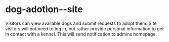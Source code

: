 # dog-adotion--site
Visitors can view available dogs and submit requests to adopt them. Site visitors will not need to log in, but rather provide personal information to get in contact with a kennel. This will send notification to admins homepage.
